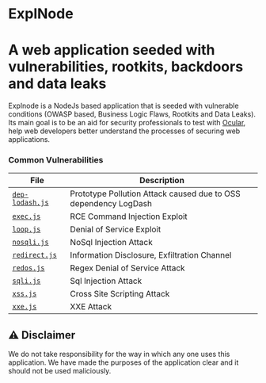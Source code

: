 # ExplNode 
# A web application seeded with vulnerabilities, rootkits, backdoors and data leaks

Explnode is a NodeJs based application that is seeded with vulnerable conditions (OWASP based, Business Logic Flaws, Rootkits and Data Leaks). Its main goal is to be an aid for security professionals to test with [Ocular](https://ocular.shiftleft.io), help web developers better understand the processes of securing web applications.

### Common Vulnerabilities

| File                                                                                              | Description                                                     |
| ------------------------------------------------------------------------------------------------- | --------------------------------------------------------------- |
| [`dep-lodash.js`](https://github.com/conikeec/explnode/blob/master/vulnerabilities/dep-lodash.js) | Prototype Pollution Attack caused due to OSS dependency LogDash |
| [`exec.js`](https://github.com/conikeec/explnode/blob/master/vulnerabilities/exec.js)             | RCE Command Injection Exploit                                   |
| [`loop.js`](https://github.com/conikeec/explnode/blob/master/vulnerabilities/loop.js)             | Denial of Service Exploit                                       |
| [`nosqli.js`](https://github.com/conikeec/explnode/blob/master/vulnerabilities/nosqli.js)         | NoSql Injection Attack                                          |
| [`redirect.js`](https://github.com/conikeec/explnode/blob/master/vulnerabilities/redirect.js)     | Information Disclosure, Exfiltration Channel                    |
| [`redos.js`](https://github.com/conikeec/explnode/blob/master/vulnerabilities/redos.js)           | Regex Denial of Service Attack                                  |
| [`sqli.js`](https://github.com/conikeec/explnode/blob/master/vulnerabilities/sqli.js)             | Sql Injection Attack                                            |
| [`xss.js`](https://github.com/conikeec/explnode/blob/master/vulnerabilities/xss.js)               | Cross Site Scripting Attack                                     |
| [`xxe.js`](https://github.com/conikeec/explnode/blob/master/vulnerabilities/xxe.js)               | XXE Attack                                                      |

## :warning: Disclaimer

We do not take responsibility for the way in which any one uses this application. We have made the purposes of the application clear and it should not be used maliciously.